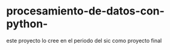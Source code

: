 # procesamiento-de-datos-con-python-
este proyecto lo cree en el periodo del sic como proyecto final
